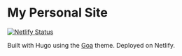 # My Personal Site

[![Netlify Status](https://api.netlify.com/api/v1/badges/61ea299f-8e0f-45f0-af0b-5020f378267d/deploy-status)](https://app.netlify.com/sites/bejewelled-pavlova-b341a3/deploys)

Built with Hugo using the [Goa](https://github.com/kaapiandcode/hugo-goa) theme. Deployed on Netlify.
